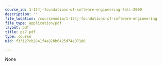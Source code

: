 ```yaml
---
course_id: 1-124j-foundations-of-software-engineering-fall-2000
description: ''
file_location: /coursemedia/1-124j-foundations-of-software-engineering-fall-2000/f33127cb2841f4a82bb6425d74e87188_ps7.pdf
file_type: application/pdf
layout: pdf
title: ps7.pdf
type: course
uid: f33127cb2841f4a82bb6425d74e87188

---
```

None